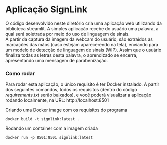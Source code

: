 # **Aplicação SignLink**

O código desenvolvido neste diretório cria uma aplicação web utilizando da biblioteca streamlit.
A simples aplicação recebe do usuário uma palavra, a qual será soletrada por meio do uso de linguagem de sinais.  
A partir da captura da imagem da webcam do usuário, são extraídos as marcações das mãos (caso estejam aparecerendo na tela), enviando para um modelo de detecção de linguagem de sinais (WIP). 
Assim que o usuário finaliza todas as letras desta palavra, o aprendizado se encerra, apresentando uma mensagem de parabenização.

### **Como rodar**
Para rodar esta aplicação, o único requisito é ter Docker instalado.
A partir dos seguintes comandos, todos os requisitos (dentro do código *requirements.txt* serão baixados), e você poderá visualizar a aplicação rodando localmente, na URL: http://localhost:8501

Criando uma Docker image com os requisitos do programa
```
docker build -t signlink:latest .
```

Rodando um container com a imagem criada
```
docker run -p 8501:8501 signlink:latest
```